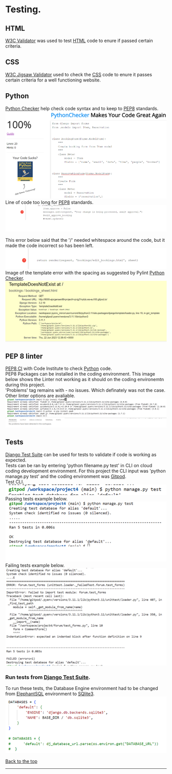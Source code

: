 # Testing.

## HTML
[W3C Validator](https://validator.w3.org/) was used to test [HTML](https://www.w3schools.com/html) code to enure if passed certain criteria.


## CSS
[W3C Jigsaw Validator](https://jigsaw.w3.org/css-validator/) used to check the [CSS](https://www.w3schools.com/Css) code to enure it passes certain criteria for a well functioning website.<br>


## Python
[Python Checker](https://www.pythonchecker.com/) help check code syntax and to keep to [PEP8](https://pep8.org) standards.<br>
![Pylint100%](media/readme-images/pylint100.png)<br>
Line of code too long for [PEP8](https://pep8.org) standards.<br>
![Long Line](media/readme-images/pylintlongline.png)<br>


This error below said that the '/' needed whitespace around the code, but it made the code incorrect so has been left.<br>
![Error left alone](media/readme-images/Pylinterror.png)<br>
Image of the template error with the spacing as suggested by Pylint [Python Checker](https://www.pythonchecker.com/).
![Template error](media/readme-images/TemplateError.png)



## PEP 8 linter
[PEP8 CI](https://pep8ci.herokuapp.com/) with Code Institute to check [Python](https://www.python.org) code.<br>
PEP8 Packages can be installed in the coding environment. This image below shows the Linter not working as it should on the coding environemtn during this project.<br>
'Problems' tag remains with - no issues. Which definately was not the case. Other linter options are avaliable.<br>
![PEP8 error](media/readme-images/PEP8%26FLAKE8Check.png)




## Tests
[Django Test Suite](https://docs.djangoproject.com/en/4.2/topics/testing/) can be used for tests to validate if code is working as expected.<br>
Tests can be ran by entering 'python filename.py test' in CLI on cloud coding development environment. For this project the CLI input was 'python manage.py test' and the coding environment was [Gitpod](https://www.gitpod.io).<br>
Test CLI.<br>
![Test CLI entry](media/readme-images/TestCLI.png)<br>
Passing tests example below.<br>
![Test Pass](media/readme-images/TestPass.png)<br>
Failing tests example below.<br>
![Test Failing](media/readme-images/TestFail.png)<br>

### Run tests from [Django Test Suite](https://docs.djangoproject.com/en/4.2/topics/testing/).
To run these tests, the Database Engine environment had to be changed from [ElephantSQL](https://www.elephantsql.com) environment to [SQlite3](https://sqlite.org).<br>
![Database Switch](media/readme-images/DBswitchTest.png)

[Back to the top](#testing)
<hr>